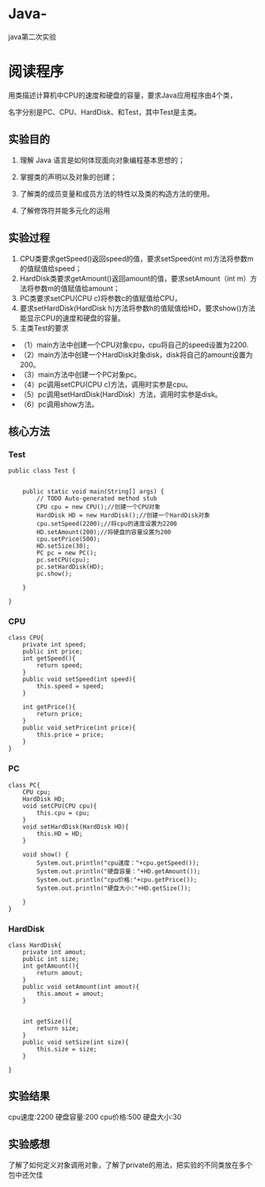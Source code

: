 # Java-
java第二次实验
# 阅读程序
用类描述计算机中CPU的速度和硬盘的容量，要求Java应用程序由4个类，

名字分别是PC、CPU、HardDisk、和Test，其中Test是主类。

 ## 实验目的
1. 理解 Java 语言是如何体现面向对象编程基本思想的；

2. 掌握类的声明以及对象的创建；

3. 了解类的成员变量和成员方法的特性以及类的构造方法的使用。

4. 了解修饰符并能多元化的运用
## 实验过程

1. CPU类要求getSpeed()返回speed的值，要求setSpeed(int m)方法将参数m的值赋值给speed；
2. HardDisk类要求getAmount()返回amount的值，要求setAmount（int m）方法将参数m的值赋值给amount；
3. PC类要求setCPU(CPU c)将参数c的值赋值给CPU，
4. 要求setHardDisk(HardDisk h)方法将参数h的值赋值给HD，要求show()方法能显示CPU的速度和硬盘的容量。
5. 主类Test的要求
- （1）main方法中创建一个CPU对象cpu，cpu将自己的speed设置为2200.
- （2）main方法中创建一个HardDisk对象disk，disk将自己的amount设置为200。
- （3）main方法中创建一个PC对象pc。
- （4）pc调用setCPU(CPU c)方法，调用时实参是cpu。
- （5）pc调用setHardDisk(HardDisk）方法，调用时实参是disk。
- （6）pc调用show方法。


## 核心方法

### Test
```
public class Test {
	

	public static void main(String[] args) {
		// TODO Auto-generated method stub
		CPU cpu = new CPU();//创建一个CPU对象
		HardDisk HD = new HardDisk();//创建一个HardDisk对象
		cpu.setSpeed(2200);//将cpu的速度设置为2200
		HD.setAmount(200);//将硬盘的容量设置为200
		cpu.setPrice(500);
		HD.setSize(30);
		PC pc = new PC();
		pc.setCPU(cpu);
		pc.setHardDisk(HD);
		pc.show();

	}

}
```
### CPU
```
class CPU{
	private int speed;
	public int price;
	int getSpeed(){
		return speed;
	}
	public void setSpeed(int speed){
		this.speed = speed;
	}
	
	int getPrice(){
		return price;
	}
	public void setPrice(int price){
		this.price = price;
	}
}
```
### PC
```
class PC{
	CPU cpu;
	HardDisk HD;
	void setCPU(CPU cpu){
		this.cpu = cpu;
	}
	void setHardDisk(HardDisk HD){
		this.HD = HD;
	}
	
	void show() {
		System.out.println("cpu速度："+cpu.getSpeed());
		System.out.println("硬盘容量："+HD.getAmount());
		System.out.println("cpu价格:"+cpu.getPrice());
		System.out.println("硬盘大小:"+HD.getSize());
		
	}
}
```
### HardDisk
```
class HardDisk{
	private int amout;
	public int size;
	int getAmount(){
		return amout;
	}
    public void setAmount(int amout){
		this.amout = amout;
	}
    
    
    int getSize(){
		return size;
	}
	public void setSize(int size){
		this.size = size;
	}
	
}
```

## 实验结果
cpu速度:2200
硬盘容量:200
cpu价格:500
硬盘大小:30
## 实验感想
了解了如何定义对象调用对象，了解了private的用法，把实验的不同类放在多个包中还欠佳
